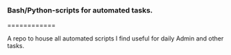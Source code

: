 ### Bash/Python-scripts for automated tasks. 
============

 A repo to house all automated scripts I find useful for daily Admin and other tasks.  


